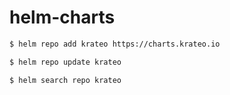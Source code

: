 # helm-charts

```sh
$ helm repo add krateo https://charts.krateo.io
```

```sh
$ helm repo update krateo
```

```sh
$ helm search repo krateo
```

